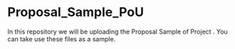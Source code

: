 # Proposal_Sample_PoU
In this repository we will be uploading the Proposal Sample of  Project . You can take use these files as a sample.
